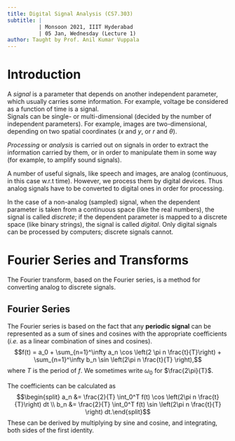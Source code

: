 ```yaml
---
title: Digital Signal Analysis (CS7.303)
subtitle: |
          | Monsoon 2021, IIIT Hyderabad
          | 05 Jan, Wednesday (Lecture 1)
author: Taught by Prof. Anil Kumar Vuppala
---
```


# Introduction
A *signal* is a parameter that depends on another independent parameter, which usually carries some information. For example, voltage be considered as a function of time is a signal.  
Signals can be single- or multi-dimensional (decided by the number of independent parameters). For example, images are two-dimensional, depending on two spatial coordinates ($x$ and $y$, or $r$ and $\theta$).  

*Processing* or *analysis* is carried out on signals in order to extract the information carried by them, or in order to manipulate them in some way (for example, to amplify sound signals).  

A number of useful signals, like speech and images, are analog (continuous, in this case w.r.t time). However, we process them by digital devices. Thus analog signals have to be converted to digital ones in order for processing.  

In the case of a non-analog (sampled) signal, when the dependent parameter is taken from a continuous space (like the real numbers), the signal is called *discrete*; if the dependent parameter is mapped to a discrete space (like binary strings), the signal is called *digital*. Only digital signals can be processed by computers; discrete signals cannot.

# Fourier Series and Transforms
The Fourier transform, based on the Fourier series, is a method for converting analog to discrete signals.  

## Fourier Series
The Fourier series is based on the fact that any **periodic signal** can be represented as a sum of sines and cosines with the appropriate coefficients (*i.e.* as a linear combination of sines and cosines).
$$f(t) = a_0 + \sum_{n=1}^\infty a_n \cos \left(2 \pi n \frac{t}{T}\right) + \sum_{n=1}^\infty b_n \sin \left(2\pi n \frac{t}{T} \right),$$
where $T$ is the period of $f$. We sometimes write $\omega_0$ for $\frac{2\pi}{T}$.  

The coefficients can be calculated as
$$\begin{split}
a_n &= \frac{2}{T} \int_0^T f(t) \cos \left(2\pi n \frac{t}{T}\right) dt \\
b_n &= \frac{2}{T} \int_0^T f(t) \sin \left(2\pi n \frac{t}{T} \right) dt.\end{split}$$
These can be derived by multiplying by sine and cosine, and integrating, both sides of the first identity.
